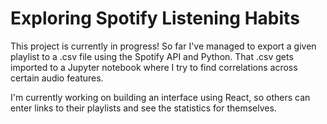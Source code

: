# Exploring Spotify Listening Habits

This project is currently in progress! So far I've managed to export a given playlist to a .csv file using the Spotify API and Python. That .csv gets imported to a Jupyter notebook where I try to find correlations across certain audio features.

I'm currently working on building an interface using React, so others can enter links to their playlists and see the statistics for themselves.
